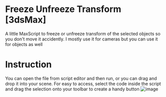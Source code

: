 # Freeze Unfreeze Transform [3dsMax]
A little MaxScript to freeze or unfreeze transform of the selected objects so you don't move it accidently. I mostly use it for cameras but you can use it for objects as well

# Instruction
You can open the file from script editor and then run, or you can drag and drop it into your scene. For easy to access, select the code inside the script and drag the selection onto your toolbar to create a handy button
![image](https://user-images.githubusercontent.com/88772846/136237878-9cc3cf2a-03a6-49d1-b61e-6d060a2e44fc.png)
